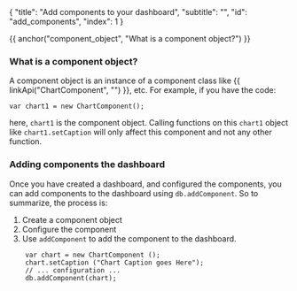 <meta>
{
    "title": "Add components to your dashboard",
    "subtitle": "",
    "id": "add_components",
    "index": 1
}
</meta>

{{ anchor("component_object", "What is a component object?") }}
### What is a component object?

A component object is an instance of a component class like {{ linkApi("ChartComponent", "") }}, etc. For example, if you have the code:

~~~
var chart1 = new ChartComponent();
~~~

here, `chart1` is the component object. Calling functions on this `chart1` object like `chart1.setCaption` will only affect this component and not any other function.

### Adding components the dashboard

Once you have created a dashboard, and configured the components, you can add components to the dashboard using `db.addComponent`. So to summarize, the process is:

1. Create a component object
2. Configure the component
3. Use `addComponent` to add the component to the dashboard.


~~~
	var chart = new ChartComponent ();
	chart.setCaption ("Chart Caption goes Here");
	// ... configuration ...
	db.addComponent(chart);
~~~